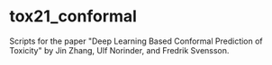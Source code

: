 # tox21_conformal

Scripts for the paper "Deep Learning Based Conformal Prediction of Toxicity" by Jin Zhang, Ulf Norinder, and Fredrik Svensson.
